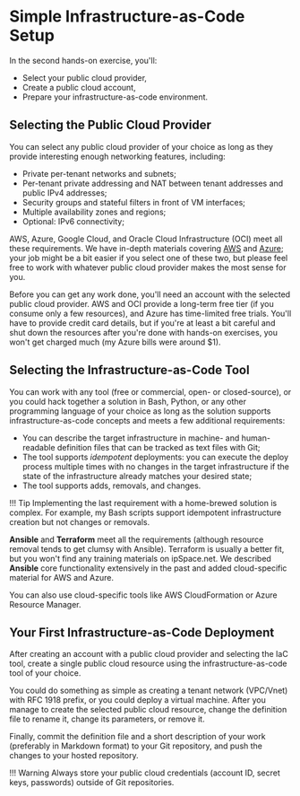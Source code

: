 # Simple Infrastructure-as-Code Setup

In the second hands-on exercise, you'll:

* Select your public cloud provider,
* Create a public cloud account,
* Prepare your infrastructure-as-code environment.

## Selecting the Public Cloud Provider

You can select any public cloud provider of your choice as long as they provide interesting enough networking features, including:

* Private per-tenant networks and subnets;
* Per-tenant private addressing and NAT between tenant addresses and
  public IPv4 addresses;
* Security groups and stateful filters in front of VM interfaces;
* Multiple availability zones and regions;
* Optional: IPv6 connectivity;

AWS, Azure, Google Cloud, and Oracle Cloud Infrastructure (OCI) meet all these requirements. We have in-depth materials covering [AWS](https://my.ipspace.net/bin/list?id=AWSNET) and [Azure](https://my.ipspace.net/bin/list?id=AzureNet); your job might be a bit easier if you select one of these two, but please feel free to work with whatever public cloud provider makes the most sense for you.

Before you can get any work done, you'll need an account with the selected public cloud provider. AWS and OCI provide a long-term free tier (if you consume only a few resources), and Azure has time-limited free trials. You'll have to provide credit card details, but if you're at least a bit careful and shut down the resources after you're done with hands-on exercises, you won't get charged much (my Azure bills were around $1).

## Selecting the Infrastructure-as-Code Tool

You can work with any tool (free or commercial, open- or closed-source), or you could hack together a solution in Bash, Python, or any other programming language of your choice as long as the solution supports infrastructure-as-code concepts and meets a few additional requirements:

* You can describe the target infrastructure in machine- and human-readable
  definition files that can be tracked as text files with Git;
* The tool supports _idempotent_ deployments: you can execute the deploy process
  multiple times with no changes in the target infrastructure if the state of the
  infrastructure already matches your desired state;
* The tool supports adds, removals, and changes.

!!! Tip
    Implementing the last requirement with a home-brewed solution is complex. For example, my Bash scripts support idempotent infrastructure creation but not changes or removals.

**Ansible** and **Terraform** meet all the requirements (although resource removal tends to get clumsy with Ansible). Terraform is usually a better fit, but you won't find any training materials on ipSpace.net. We described **Ansible** core functionality extensively in the past and added cloud-specific material for AWS and Azure.

You can also use cloud-specific tools like AWS CloudFormation or Azure Resource Manager.

## Your First Infrastructure-as-Code Deployment

After creating an account with a public cloud provider and selecting the IaC tool, create a single public cloud resource using the infrastructure-as-code tool of your choice.

You could do something as simple as creating a tenant network (VPC/Vnet) with RFC 1918 prefix, or you could deploy a virtual machine. After you manage to create the selected public cloud resource, change the definition file to rename it, change its parameters, or remove it.

Finally, commit the definition file and a short description of your work (preferably in Markdown format) to your Git repository, and push the changes to your hosted repository.

!!! Warning
    Always store your public cloud credentials (account ID, secret keys, passwords) outside of Git repositories.
